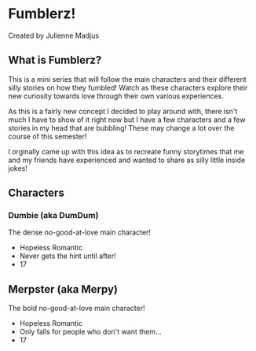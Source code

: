 # Fumblerz!
Created by Julienne Madjus
## What is Fumblerz?
This is a mini series that will follow the main characters and their different silly stories on how they fumbled! Watch as these characters explore their new curiosity towards love through their own various experiences.

As this is a fairly new concept I decided to play around with, there isn't much I have to show of it right now but I have a few characters and a few stories in my head that are bubbling! These may change a lot over the course of this semester!

I orginally came up with this idea as to recreate funny storytimes that me and my friends have experienced and wanted to share as silly little inside jokes!
## Characters
### Dumbie (aka DumDum)
The dense no-good-at-love main character!
- Hopeless Romantic
- Never gets the hint until after!
- 17
## Merpster (aka Merpy)
The bold no-good-at-love main character!
- Hopeless Romantic
- Only falls for people who don't want them...
- 17
